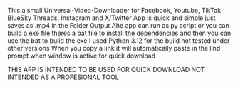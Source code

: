 This a small Universal-Video-Downloader for Facebook, Youtube, TikTok BlueSky Threads, Instagram and X/Twitter
App is quick and simple just saves as .mp4 in the Folder Output
Ahe app can run as py script or you can build a exe file theres a bat file to install the dependencies and then you can use the bat to bulid the exe 
I used Python 3.12 for the build not tested under other versions
When you copy a link it will automatically paste in the lind prompt when window is active for quick download

THIS APP IS INTENDED TO BE USED FOR QUICK DOWNLOAD NOT INTENDED AS A PROFESIONAL TOOL 
